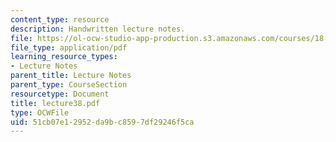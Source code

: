 ```yaml
---
content_type: resource
description: Handwritten lecture notes.
file: https://ol-ocw-studio-app-production.s3.amazonaws.com/courses/18-704-seminar-in-algebra-and-number-theory-rational-points-on-elliptic-curves-fall-2004/51cb07e12952da9bc8597df29246f5ca_lecture38.pdf
file_type: application/pdf
learning_resource_types:
- Lecture Notes
parent_title: Lecture Notes
parent_type: CourseSection
resourcetype: Document
title: lecture38.pdf
type: OCWFile
uid: 51cb07e1-2952-da9b-c859-7df29246f5ca
---
```

